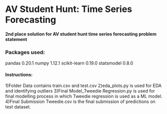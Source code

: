 # AV Student Hunt: Time Series Forecasting

#### 2nd place solution for AV student hunt time series forecasting problem statement

### Packages used:


pandas 0.20.1
numpy 1.12.1
scikit-learn 0.19.0
statsmodel 0.8.0

#### Instructions:


1)Folder Data contains train.csv and test.csv
2)eda_plots.py is used for EDA and identifying outliers
3)Final Model_Tweedie Regression.py is used for final modelling process in which Tweedie regression is used as a ML model.
4)Final Submission Tweedie.csv is the final submission of predictions on test dataset.
